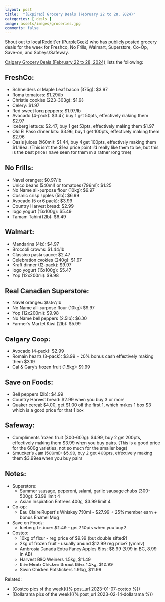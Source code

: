 ```yaml
---
layout: post
title:  "[Expired] Grocery Deals (February 22 to 28, 2024)"
categories: [ deals ]
image: assets/images/groceries.jpg
comments: false
---
```


Shout out to local Reddit'er ([PurpleGeek](https://www.reddit.com/user/PurpleGeek/)) who has publicly posted grocery deals for the week for Freshco, No Frills, Walmart, Superstore, Co-Op, Save-on, and Sobeys/Safeway.

[Calgary Grocery Deals (February 22 to 28, 2024)](https://www.reddit.com/r/Calgary/comments/1awrejw/calgary_grocery_deals_february_22_to_28_2024/) lists the following:

## FreshCo:
- Schneiders or Maple Leaf bacon (375g): $3.97
- Roma tomatoes: $1.29/lb
- Christie cookies (223-303g): $1.98
- Celery: $1.97
- Red sweet long peppers: $1.97/lb
- Avocado (4-pack): $3.47, buy 1 get 50pts, effectively making them $2.97
- Iceberg lettuce: $2.47, buy 1 get 50pts, effectively making them $1.97
- Old El Paso dinner kits: $3.96, buy 1 get 100pts, effectively making them $2.96
- Oasis juices (960ml): $1.44, buy 4 get 100pts, effectively making them $1.19ea. (This isn't the $1ea price point I’d really like them to be, but this is the best price I have seen for them in a rather long time)

## No Frills:
- Navel oranges: $0.97/lb
- Unico beans (540ml) or tomatoes (796ml): $1.25
- No Name all-purpose flour (10kg): $9.97
- Cosmic crisp apples (5lb): $6.99
- Avocado (5 or 6 pack): $3.99
- Country Harvest bread: $2.99
- Iogo yogurt (16x100g): $5.49
- Tamam Tahini (2lb): $6.49


## Walmart:
- Mandarins (4lb): $4.97
- Broccoli crowns: $1.44/lb
- Classico pasta sauce: $2.47
- Celebration cookies (240g): $1.97
- Kraft dinner (12-pack): $9.97
- Iogo yogurt (16x100g): $5.47
- Yop (12x200ml): $9.98

## Real Canadian Superstore:
- Navel oranges: $0.97/lb
- No Name all-purpose flour (10kg): $9.97
- Yop (12x200ml): $9.98
- No Name bell peppers (2.5lb): $6.00
- Farmer’s Market Kiwi (2lb): $5.99

## Calgary Coop:
- Avocado (4-pack): $2.99
- Romain hearts (3-pack): $3.99 + 20% bonus cash effectively making them $3.19
- Cal & Gary’s frozen fruit (1.5kg): $9.99

## Save on Foods:
- Bell peppers (2lb): $4.99
- Country Harvest bread: $2.99 when you buy 3 or more
- Quaker cereal: $4.00, get $1.00 off the first 1, which makes 1 box $3 which is a good price for that 1 box

## Safeway:
- Compliments frozen fruit (300-600g): $4.99, buy 2 get 200pts, effectively making them $3.99 when you buy pairs. (This is a good price for the 600g varieties, not so much for the smaller bags)
- Smucker’s Jam (500ml): $5.99, buy 2 get 400pts, effectively making them $3.99ea when you buy pairs


## Notes:
- Superstore:
   - Summer sausage, peperoni, salami, garlic sausage chubs (300-500g): $3.99 limit 4
   - Asian Inspiration Entrees 400g, $3.99 limit 4
- Co-op:
   - Eau Claire Rupert's Whiskey 750ml - $27.99 + 25% member earn + bonus Enamel Mug
- Save on Foods:
   - Iceberg Lettuce: $2.49 - get 250pts when you buy 2
- Costco:
   - 10kg of flour - reg price of $9.99 (but double sifted?)
   - 2kg of frozen fruit - usually around $12.99 reg price? (ymmv)
   - Ambrosia Canada Extra Fancy Apples 6lbs: $8.99 (6.99 in BC, 8.99 in AB)
   - Harvest BBQ Weiners 1.5kg, $11.49
   - Erie Meats Chicken Breast Bites 1.5kg, $12.99
   - Siwin Chicken Potstickers 1.91kg, $11.99


Related:
 - [Costco pics of the week]({% post_url 2023-01-07-costco %})
 - [Dollarama pics of the week]({% post_url 2023-02-14-dollarama %})


 